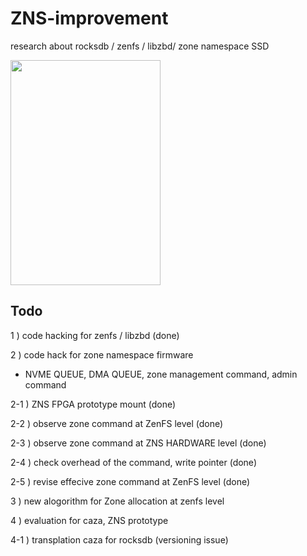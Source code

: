 # ZNS-improvement
research about rocksdb / zenfs / libzbd/ zone namespace SSD

<img src="https://user-images.githubusercontent.com/81512075/208292592-21d26151-34a6-4847-8c02-e8bf0ae9955e.png" width=240 height=360 /> 

## Todo 
1 ) code hacking for zenfs / libzbd (done)

2 ) code hack for zone namespace firmware
- NVME QUEUE, DMA QUEUE, zone management command, admin command

2-1 ) ZNS FPGA prototype mount (done)

2-2 ) observe zone command at ZenFS level (done)

2-3 ) observe zone command at ZNS HARDWARE level (done)

2-4 ) check overhead of the command, write pointer (done)

2-5 ) revise effecive zone command at ZenFS level (done)

3 ) new alogorithm for Zone allocation at zenfs level

4 ) evaluation for caza, ZNS prototype

4-1 ) transplation caza for rocksdb (versioning issue)
